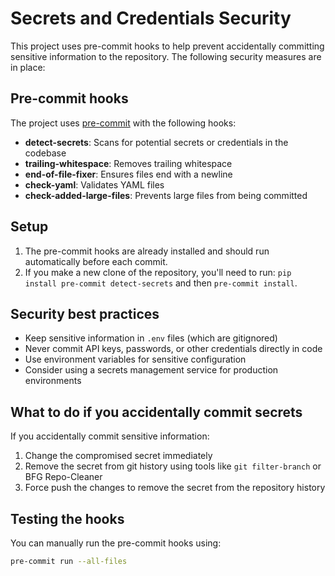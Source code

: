 # Secrets and Credentials Security

This project uses pre-commit hooks to help prevent accidentally committing sensitive information to the repository. The following security measures are in place:

## Pre-commit hooks

The project uses [pre-commit](https://pre-commit.com/) with the following hooks:

- **detect-secrets**: Scans for potential secrets or credentials in the codebase
- **trailing-whitespace**: Removes trailing whitespace
- **end-of-file-fixer**: Ensures files end with a newline
- **check-yaml**: Validates YAML files
- **check-added-large-files**: Prevents large files from being committed

## Setup

1. The pre-commit hooks are already installed and should run automatically before each commit.
2. If you make a new clone of the repository, you'll need to run: `pip install pre-commit detect-secrets` and then `pre-commit install`.

## Security best practices

- Keep sensitive information in `.env` files (which are gitignored)
- Never commit API keys, passwords, or other credentials directly in code
- Use environment variables for sensitive configuration
- Consider using a secrets management service for production environments

## What to do if you accidentally commit secrets

If you accidentally commit sensitive information:

1. Change the compromised secret immediately
2. Remove the secret from git history using tools like `git filter-branch` or BFG Repo-Cleaner
3. Force push the changes to remove the secret from the repository history

## Testing the hooks

You can manually run the pre-commit hooks using:

```bash
pre-commit run --all-files
```
